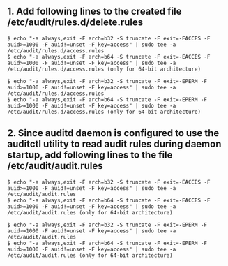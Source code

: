 ## 1. Add following lines to the created file /etc/audit/rules.d/delete.rules
    $ echo "-a always,exit -F arch=b32 -S truncate -F exit=-EACCES -F auid>=1000 -F auid!=unset -F key=access" | sudo tee -a /etc/audit/rules.d/access.rules
    $ echo "-a always,exit -F arch=b64 -S truncate -F exit=-EACCES -F auid>=1000 -F auid!=unset -F key=access" | sudo tee -a /etc/audit/rules.d/access.rules (only for 64-bit architecture)

    $ echo "-a always,exit -F arch=b32 -S truncate -F exit=-EPERM -F auid>=1000 -F auid!=unset -F key=access" | sudo tee -a /etc/audit/rules.d/access.rules
    $ echo "-a always,exit -F arch=b64 -S truncate -F exit=-EPERM -F auid>=1000 -F auid!=unset -F key=access" | sudo tee -a /etc/audit/rules.d/access.rules (only for 64-bit architecture)

## 2. Since auditd daemon is configured to use the auditctl utility to read audit rules during daemon startup, add following lines to the file /etc/audit/audit.rules
    $ echo "-a always,exit -F arch=b32 -S truncate -F exit=-EACCES -F auid>=1000 -F auid!=unset -F key=access" | sudo tee -a /etc/audit/audit.rules
    $ echo "-a always,exit -F arch=b64 -S truncate -F exit=-EACCES -F auid>=1000 -F auid!=unset -F key=access" | sudo tee -a /etc/audit/audit.rules (only for 64-bit architecture)

    $ echo "-a always,exit -F arch=b32 -S truncate -F exit=-EPERM -F auid>=1000 -F auid!=unset -F key=access" | sudo tee -a /etc/audit/audit.rules
    $ echo "-a always,exit -F arch=b64 -S truncate -F exit=-EPERM -F auid>=1000 -F auid!=unset -F key=access" | sudo tee -a /etc/audit/audit.rules (only for 64-bit architecture)
    
